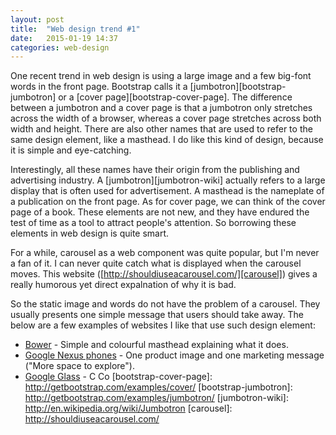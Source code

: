 ```yaml
---
layout: post
title:  "Web design trend #1"
date:   2015-01-19 14:37
categories: web-design
---
```


One recent trend in web design is using a large image and a few big-font words in the front page. 
Bootstrap calls it a [jumbotron][bootstrap-jumbotron] or a [cover page][bootstrap-cover-page]. The difference between a jumbotron and a cover page is that a jumbotron only stretches across the width of a browser, whereas a cover page stretches across both width and height. There are also other names that are used to refer to the same design element, like a masthead. I do like
this kind of design, because it is simple and eye-catching.

Interestingly, all these names have their origin from the publishing and
advertising industry.
A [jumbotron][jumbotron-wiki] actually refers to a large display that is often used for
advertisement. A masthead is the nameplate of a publication on the front page. As for cover page, we can think of the cover page of a book. These elements are not new, and they have endured the test of time as a tool to attract people's attention. So borrowing these elements in web design is quite smart.

For a while, carousel as a web component was quite popular, but I'm never a fan of it.
I can never quite catch what is displayed when the carousel moves. This
website ([http://shouldiuseacarousel.com/][carousel])
gives a really humorous yet direct expalnation of why it is bad. 

So the static image and words do not have the problem of a carousel. They
usually presents one simple message that users should take away. The below are a
few examples of websites I like that use such design element:

* [Bower](http://bower.io/) - Simple and colourful masthead explaining what it
  does.
* [Google Nexus phones](http://www.google.com/nexus/6/) - One product image and
  one marketing message ("More space to explore").
* [Google Glass](https://www.google.com/glass/start/) - C
Co
[bootstrap-cover-page]: http://getbootstrap.com/examples/cover/ 
[bootstrap-jumbotron]: http://getbootstrap.com/examples/jumbotron/
[jumbotron-wiki]: http://en.wikipedia.org/wiki/Jumbotron
[carousel]: http://shouldiuseacarousel.com/
